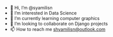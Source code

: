 - 👋 Hi, I’m @syamilisn
- 👀 I’m interested in Data Science
- 🌱 I’m currently learning computer graphics
- 💞️ I’m looking to collaborate on Django projects
- 📫 How to reach me shyamilisn@outlook.com

<!---
syamilisn/syamilisn is a ✨ special ✨ repository because its `README.md` (this file) appears on your GitHub profile.
You can click the Preview link to take a look at your changes.
--->
